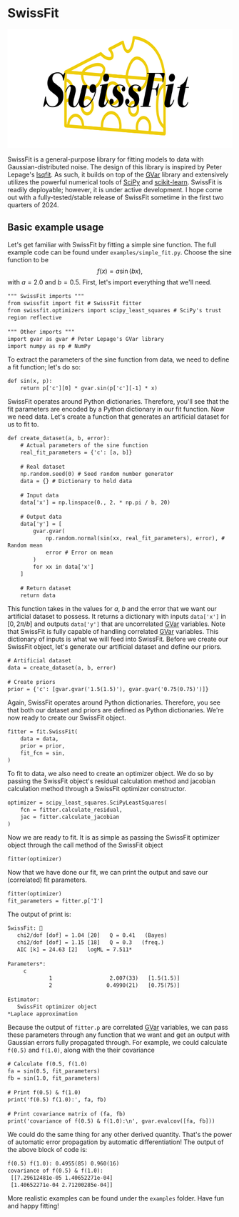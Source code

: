 # SwissFit

<p align="center">
  <img width="683" height="266" src="https://github.com/ctpeterson/SwissFit/blob/main/SwissFit_logo.png">
</p>

SwissFit is a general-purpose library for fitting models to data with Gaussian-distributed noise. The design of this library is inspired by Peter Lepage's [lsqfit](https://github.com/gplepage/lsqfit). As such, it builds on top of the [GVar](https://github.com/gplepage/gvar) library and extensively utilizes the powerful numerical tools of [SciPy](https://scipy.org/) and [scikit-learn](https://scikit-learn.org/stable/). SwissFit is readily deployable; however, it is under active development. I hope come out with a fully-tested/stable release of SwissFit sometime in the first two quarters of 2024.

## Basic example usage

Let's get familiar with SwissFit by fitting a simple sine function. The full example code can be found under `examples/simple_fit.py`. Choose the sine function to be
$$f(x) = a\sin(bx),$$
with $a=2.0$ and $b=0.5$. First, let's import everything that we'll need.
```
""" SwissFit imports """
from swissfit import fit # SwissFit fitter
from swissfit.optimizers import scipy_least_squares # SciPy's trust region reflective

""" Other imports """
import gvar as gvar # Peter Lepage's GVar library
import numpy as np # NumPy
```
To extract the parameters of the sine function from data, we need to define a fit function; let's do so:
```
def sin(x, p):
    return p['c'][0] * gvar.sin(p['c'][-1] * x)
```
SwissFit operates around Python dictionaries. Therefore, you'll see that the fit parameters are encoded by a Python dictionary in our fit function. Now we need data. Let's create a function that generates an artificial dataset for us to fit to.
```
def create_dataset(a, b, error):
    # Actual parameters of the sine function
    real_fit_parameters = {'c': [a, b]}

    # Real dataset
    np.random.seed(0) # Seed random number generator
    data = {} # Dictionary to hold data

    # Input data
    data['x'] = np.linspace(0., 2. * np.pi / b, 20)

    # Output data
    data['y'] = [
        gvar.gvar(
            np.random.normal(sin(xx, real_fit_parameters), error), # Random mean
            error # Error on mean
        )
        for xx in data['x']
    ]

    # Return dataset
    return data
```
This function takes in the values for $a$, $b$ and the error that we want our artificial dataset to possess. It returns a dictionary with inputs `data['x']` in $[0,2\pi/b]$ and outputs `data['y']` that are uncorrelated [GVar](https://github.com/gplepage/gvar) variables. Note that SwissFit is fully capable of handling correlated [GVar](https://github.com/gplepage/gvar) variables. This dictionary of inputs is what we will feed into SwissFit. Before we create our SwissFit object, let's generate our artificial dataset and define our priors.
```
# Artificial dataset
data = create_dataset(a, b, error)
    
# Create priors
prior = {'c': [gvar.gvar('1.5(1.5)'), gvar.gvar('0.75(0.75)')]}
```
Again, SwissFit operates around Python dictionaries. Therefore, you see that both our dataset and priors are defined as Python dictionaries. We're now ready to create our SwissFit object.
```
fitter = fit.SwissFit(
    data = data,
    prior = prior,
    fit_fcn = sin,
)
```
To fit to data, we also need to create an optimizer object. We do so by passing the SwissFit object's residual calculation method and jacobian calculation method through a SwissFit optimizer constructor.
```
optimizer = scipy_least_squares.SciPyLeastSquares(
    fcn = fitter.calculate_residual,
    jac = fitter.calculate_jacobian
)
```
Now we are ready to fit. It is as simple as passing the SwissFit optimizer object through the call method of the SwissFit object
```
fitter(optimizer)
```
Now that we have done our fit, we can print the output and save our (correlated) fit parameters.
```
fitter(optimizer)
fit_parameters = fitter.p['I']
```
The output of print is:
```
SwissFit: 🧀
   chi2/dof [dof] = 1.04 [20]   Q = 0.41   (Bayes) 
   chi2/dof [dof] = 1.15 [18]   Q = 0.3   (freq.) 
   AIC [k] = 24.63 [2]   logML = 7.511*

Parameters*:
     c
             1                  2.007(33)   [1.5(1.5)]
             2                 0.4990(21)   [0.75(75)]

Estimator:
   SwissFit optimizer object
*Laplace approximation
```
Because the output of `fitter.p` are correlated [GVar](https://github.com/gplepage/gvar) variables, we can pass these parameters through any function that we want and get an output with Gaussian errors fully propagated through. For example, we could calculate `f(0.5)` and `f(1.0)`, along with the their covariance
```
# Calculate f(0.5, f(1.0)
fa = sin(0.5, fit_parameters)
fb = sin(1.0, fit_parameters)

# Print f(0.5) & f(1.0)
print('f(0.5) f(1.0):', fa, fb)
    
# Print covariance matrix of (fa, fb)
print('covariance of f(0.5) & f(1.0):\n', gvar.evalcov([fa, fb]))
```
We could do the same thing for any other derived quantity. That's the power of automatic error propagation by automatic differentiation! The output of the above block of code is:
```
f(0.5) f(1.0): 0.4955(85) 0.960(16)
covariance of f(0.5) & f(1.0):
 [[7.29612481e-05 1.40652271e-04]
 [1.40652271e-04 2.71200285e-04]]
```

More realistic examples can be found under the `examples` folder. Have fun and happy fitting!
